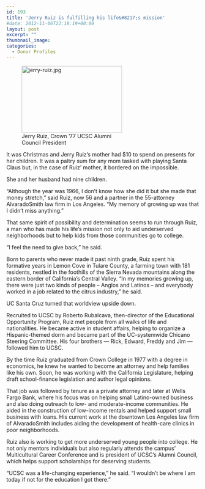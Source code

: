 ```yaml
---
id: 193
title: 'Jerry Ruiz is fulfilling his life&#8217;s mission'
#date: 2012-11-06T23:18:19+00:00
layout: post
excerpt: ""
thumbnail_image:
categories:
  - Donor Profiles
---
```

<figure id="attachment_194" style="width: 262px" class="wp-caption alignright"><img class="size-full wp-image-194" src="http://live-ucsc-giving.pantheonsite.io/wp-content/uploads/2017/08/jerry-ruiz.jpg" alt="jerry-ruiz.jpg" width="262" height="175" /><figcaption class="wp-caption-text">Jerry Ruiz, Crown &#8217;77  
UCSC Alumni Council President</figcaption></figure> 

It was Christmas and Jerry Ruiz’s mother had $10 to spend on presents for her children. It was a paltry sum for any mom tasked with playing Santa Claus but, in the case of Ruiz’ mother, it bordered on the impossible.

She and her husband had nine children.

“Although the year was 1966, I don’t know how she did it but she made that money stretch,” said Ruiz, now 56 and a partner in the 55-attorney AlvaradoSmith law firm in Los Angeles. “My memory of growing up was that I didn’t miss anything.”

That same spirit of possibility and determination seems to run through Ruiz, a man who has made his life’s mission not only to aid underserved neighborhoods but to help kids from those communities go to college.

“I feel the need to give back,” he said.

Born to parents who never made it past ninth grade, Ruiz spent his formative years in Lemon Cove in Tulare County, a farming town with 181 residents, nestled in the foothills of the Sierra Nevada mountains along the eastern border of California&#8217;s Central Valley. “In my memories growing up, there were just two kinds of people – Anglos and Latinos – and everybody worked in a job related to the citrus industry,” he said.

UC Santa Cruz turned that worldview upside down.

Recruited to UCSC by Roberto Rubalcava, then-director of the Educational Opportunity Program, Ruiz met people from all walks of life and nationalities. He became active in student affairs, helping to organize a Hispanic-themed dorm and became part of the UC-systemwide Chicano Steering Committee. His four brothers — Rick, Edward, Freddy and Jim — followed him to UCSC.

By the time Ruiz graduated from Crown College in 1977 with a degree in economics, he knew he wanted to become an attorney and help families like his own. Soon, he was working with the California Legislature, helping draft school-finance legislation and author legal opinions.

That job was followed by tenure as a private attorney and later at Wells Fargo Bank, where his focus was on helping small Latino-owned business and also doing outreach to low- and moderate-income communities. He aided in the construction of low-income rentals and helped support small business with loans. His current work at the downtown Los Angeles law firm of AlvaradoSmith includes aiding the development of health-care clinics in poor neighborhoods.

Ruiz also is working to get more underserved young people into college. He not only mentors individuals but also regularly attends the campus’ Multicultural Career Conference and is president of UCSC’s Alumni Council, which helps support scholarships for deserving students.

“UCSC was a life-changing experience,” he said. “I wouldn’t be where I am today if not for the education I got there.”
